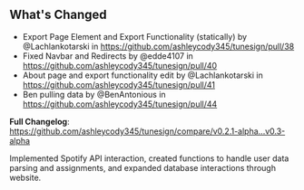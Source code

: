 ## What's Changed
* Export Page Element and Export Functionality (statically) by @Lachlankotarski in https://github.com/ashleycody345/tunesign/pull/38
* Fixed Navbar and Redirects by @edde4107 in https://github.com/ashleycody345/tunesign/pull/40
* About page and export functionality edit by @Lachlankotarski in https://github.com/ashleycody345/tunesign/pull/41
* Ben pulling data by @BenAntonious in https://github.com/ashleycody345/tunesign/pull/44


**Full Changelog**: https://github.com/ashleycody345/tunesign/compare/v0.2.1-alpha...v0.3-alpha

Implemented Spotify API interaction, created functions to handle user data parsing and assignments, and expanded database interactions through website.